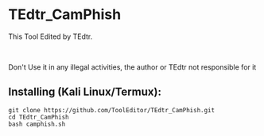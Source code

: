 # TEdtr_CamPhish
<p>This Tool Edited by TEdtr.</p>
<br>
<p style:color=red;>Don't Use it in any illegal activities, the author or TEdtr not responsible for it </p>

## Installing (Kali Linux/Termux):

```
git clone https://github.com/ToolEditor/TEdtr_CamPhish.git
cd TEdtr_CamPhish
bash camphish.sh
```


